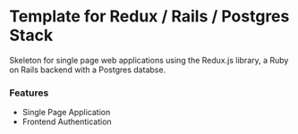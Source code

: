 # Template for Redux / Rails / Postgres Stack
Skeleton for single page web applications using the Redux.js library, a Ruby on Rails backend with a Postgres databse.

### Features
- Single Page Application
- Frontend Authentication
